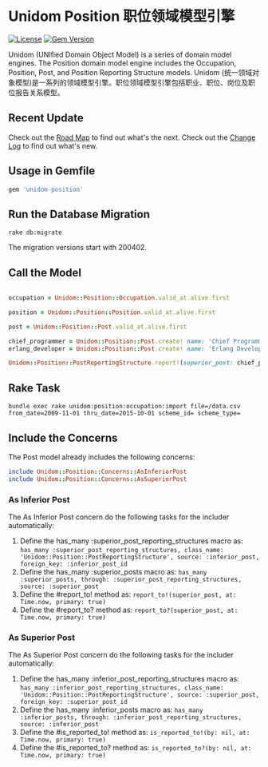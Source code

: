 # Unidom Position 职位领域模型引擎

[![License](https://img.shields.io/badge/license-MIT-green.svg)](http://opensource.org/licenses/MIT)
[![Gem Version](https://badge.fury.io/rb/unidom-position.svg)](https://badge.fury.io/rb/unidom-position)

Unidom (UNIfied Domain Object Model) is a series of domain model engines. The Position domain model engine includes the Occupation, Position, Post, and Position Reporting Structure models.
Unidom (统一领域对象模型)是一系列的领域模型引擎。职位领域模型引擎包括职业、职位、岗位及职位报告关系模型。

## Recent Update
Check out the [Road Map](ROADMAP.md) to find out what's the next.
Check out the [Change Log](CHANGELOG.md) to find out what's new.

## Usage in Gemfile
```ruby
gem 'unidom-position'
```

## Run the Database Migration
```shell
rake db:migrate
```
The migration versions start with 200402.

## Call the Model
```ruby

occupation = Unidom::Position::Occupation.valid_at.alive.first

position = Unidom::Position::Position.valid_at.alive.first

post = Unidom::Position::Post.valid_at.alive.first

chief_programmer = Unidom::Position::Post.create! name: 'Chief Programmer', position: position
erlang_developer = Unidom::Position::Post.create! name: 'Erlang Developer', position: position

Unidom::Position::PostReportingStructure.report!(superior_post: chief_programmer, inferior_post: erlang_developer, opened_at: Time.now, elemental: true)

```

## Rake Task
```shell
bundle exec rake unidom:position:occupation:import file=/data.csv from_date=2009-11-01 thru_date=2015-10-01 scheme_id= scheme_type=
```

## Include the Concerns
The Post model already includes the following concerns:
```ruby
include Unidom::Position::Concerns::AsInferiorPost
include Unidom::Position::Concerns::AsSuperiorPost
```

### As Inferior Post
The As Inferior Post concern do the following tasks for the includer automatically:  
1. Define the has_many :superior_post_reporting_structures macro as: ``has_many :superior_post_reporting_structures, class_name: 'Unidom::Position::PostReportingStructure', source: :inferior_post, foreign_key: :inferior_post_id``  
2. Define the has_many :superior_posts macro as: ``has_many :superior_posts, through: :superior_post_reporting_structures, source: :superior_post``
3. Define the #report_to! method as: ``report_to!(superior_post, at: Time.now, primary: true)``
4. Define the #report_to? method as: ``report_to?(superior_post, at: Time.now, primary: true)``

### As Superior Post
The As Superior Post concern do the following tasks for the includer automatically:  
1. Define the has_many :inferior_post_reporting_structures macro as: ``has_many :inferior_post_reporting_structures, class_name: 'Unidom::Position::PostReportingStructure', source: :superior_post, foreign_key: :superior_post_id``  
2. Define the has_many :inferior_posts macro as: ``has_many :inferior_posts, through: :inferior_post_reporting_structures, source: :inferior_post``
3. Define the #is_reported_to! method as: ``is_reported_to!(by: nil, at: Time.now, primary: true)``
4. Define the #is_reported_to? method as: ``is_reported_to?(by: nil, at: Time.now, primary: true)``

